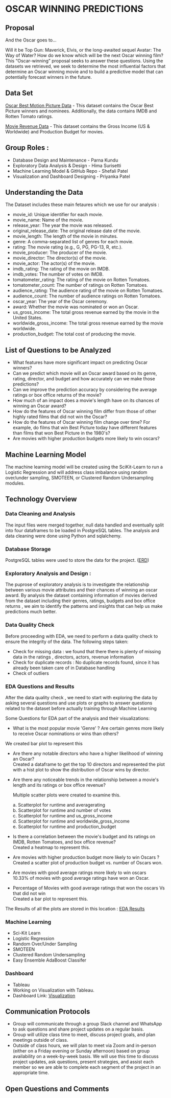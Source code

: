 # OSCAR WINNING PREDICTIONS

## Proposal

And the Oscar goes to…

Will it be Top Gun: Maverick, Elvis, or the long-awaited sequel Avatar: The Way of Water? How do we know which will be the next Oscar winning film?  This “Oscar-winning” proposal seeks to answer these questions. Using the datasets we retrieved, we seek to determine the most influential factors that determine an Oscar winning movie and to build a predictive model that can potentially forecast winners in the future.

## Data Set
[Oscar Best Motion Picture Data](https://www.kaggle.com/datasets/martinmraz07/oscar-movies) - This dataset contains the Oscar Best Picture winners and nominees. Additionally, the data contains IMDB and Rotten Tomato ratings.

[Movie Revenue Data](https://cdn.jsdelivr.net/npm/vega-datasets@2.5.4/data/movies.json) - This dataset contains the Gross Income (US & Worldwide) and Production Budget for movies.

## Group Roles :

- Database Design and Maintenance - Parna Kundu
- Exploratory Data Analysis & Design - Hima Surisetti
- Machine Learning Model & GitHub Repo - Shefali Patel
- Visualization and Dashboard Designing - Priyanka Patel

## Understanding the Data

 The Dataset includes these main fetaures which we use for our analysis :
 
 - movie_id: Unique identifier for each movie.
 - movie_name: Name of the movie.
 - release_year: The year the movie was released.
 - original_release_date: The original release date of the movie.
 - movie_length: The length of the movie in minutes.
 - genre: A comma-separated list of genres for each movie.
 - rating: The movie rating (e.g., G, PG, PG-13, R, etc.).
 - movie_producer: The producer of the movie.
 - movie_director: The director(s) of the movie.
 - movie_actor: The actor(s) of the movie.
 - imdb_rating: The rating of the movie on IMDB.
 - imdb_votes: The number of votes on IMDB.
 - tomatometer_rating: The rating of the movie on Rotten Tomatoes.
 - tomatometer_count: The number of ratings on Rotten Tomatoes.
 - audience_rating: The audience rating of the movie on Rotten Tomatoes.
 - audience_count: The number of audience ratings on Rotten Tomatoes.
 - oscar_year: The year of the Oscar ceremony.
 - award: Whether the movie was nominated or won an Oscar.
 - us_gross_income: The total gross revenue earned by the movie in the United States. 
 - worldwide_gross_income: The total gross revenue earned by the movie worldwide. 
 - production_budget: The total cost of producing the movie.

## List of Questions to be Analyzed 

- What features have more significant impact on predicting Oscar winners?
- Can we predict which movie will an Oscar award based on its genre, rating, director, and budget and how accurately can we make those predictions?
- Can we improve the prediction accuracy by considering the average ratings or box office returns of the movie?
- How much of an impact does a movie's length have on its chances of winning an Oscar award?
- How do the features of Oscar winning film differ from those of other highly rated films that did not win the Oscar?
- How do the features of Oscar winning film change over time? For example, do films that win Best Picture today have different features than films that won Best Picture in the 1980's?
- Are movies with higher production budgets more likely to win oscars?




## Machine Learning Model 
The machine learning model will be created using the SciKit-Learn to run a Logistic Regression and will address class imbalance using random over/under sampling, SMOTEEN, or Clustered Random Undersampling modules. 



## Technology Overview
### Data Cleaning and Analysis
The input files were merged together, null data handled and eventually split into four dataframes to be loaded in PostgreSQL tables. The analysis and data cleaning were done using Python and sqlalchemy.

### Database Storage
PostgreSQL tables were used to store the data for the project. ([ERD](https://github.com/shef1109/Oscar-Winning-Predictions/blob/main/ERD/Oscar-Winning-Production_ERD.png))

### Exploratory Analysis and Design :
The puprose of exploratory analysis is to investigate the relationship between various movie attributes and their chances of winning an oscar award. By analysis the dataset containing information of movies derived from the dataset including their genres, ratings, budgets and box office returns , we aim to identify the patterns and insights that can help us make predictions  much better.

### Data Quality Check
 Before proceeding with EDA, we need to perform a data quality check to ensure the integrity of the data. The following steps taken:
  - Check for missing data : we found that there there is plenty of missing data in the ratings , directors, actors, revenue information
  - Check for duplicate records : No duplicate records found, since it has already been taken care of in Database handling
  - Check of outliers

### EDA Questions and Results
 After the data quality check , we need to start with exploring the data by asking several questions and use plots or graphs to answer questions related to the dataset before actually training through Machine Learning

 Some Questions for EDA part of the analysis and their visualizations:
 - What is the most popular movie 'Genre' ? Are certain genres more likely to receive Oscar nominations or wins than others?<br>
 
  We created bar plot to represent this
 - Are there any notable directors who have a higher likelihood of winning an Oscar? <br>
    Created a dataframe to get the top 10 directors and represented the plot with a hist plot to
    show the distribution of Oscar wins by director. 
 - 	Are there any noticeable trends in the relationship between a movie's length and its ratings or box office revenue? <br>
 
    Multiple scatter plots were created to examine this.
    
    a. Scatterplot for runtime and averagerating <br>
    b. Scatterplot for runtime and number of votes <br>
    c. Scatterplot for runtime and us_gross_income <br>
    d. Scatterplot for runtime and worldwide_gross_income <br>
    e. Scatterplot for runtime and production_budget <br>

- Is there a correlation between the movie's budget and its ratings on IMDB, Rotten Tomatoes, and box office revenue? <br>
    Created a heatmap to represent this.

- Are movies with higher production budget more likely to win Oscars ? <br>
   Created a scatter plot of production budget vs. number of Oscars won.

- Are movies with good average ratings more likely to win oscars <br>
  10.33% of movies with good average ratings have won an Oscar.

- Percentage of Movies with good average ratings that won the oscars Vs that did not win <br>
  Created a bar plot to represent this.

The Results of all the plots are stored in this location : 
[EDA Results](https://github.com/shef1109/Oscar-Winning-Predictions/tree/main/EDA/Outputs)

### Machine Learning
- Sci-Kit Learn
- Logistic Regression
- Random Over/Under Sampling
- SMOTEEN
- Clustered Random Undersampling
- Easy Ensemble AdaBoost Classifer

### Dashboard
- Tableau
- Working on Visualization with Tableau.
- Dashboard Link: [Visualization](https://shef1109.github.io/Oscar-Winning-Predictions/viz/oscar%20dashboard/)

## Communication Protocols
- Group will communicate through a group Slack channel and WhatsApp to ask questions and share project updates on a regular basis.
- Group will utilize class time to meet, discuss project goals, and plan meetings outside of class.
- Outside of class hours, we will plan to meet via Zoom and in-person (either on a Friday evening or Sunday afternoon) based on group availability on a week-by-week basis. We will use this time to discuss project updates, ask questions, present strategies, and assist each member so we are able to complete each segment of the project in an appropriate time.


## Open Questions and Comments
